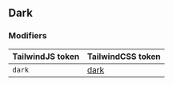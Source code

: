 ## Dark


### Modifiers

| TailwindJS token | TailwindCSS token |
| ----- | ----- |
| `dark` | [dark](https://tailwindcss.com/docs/hover-focus-and-other-states#prefers-color-scheme) |